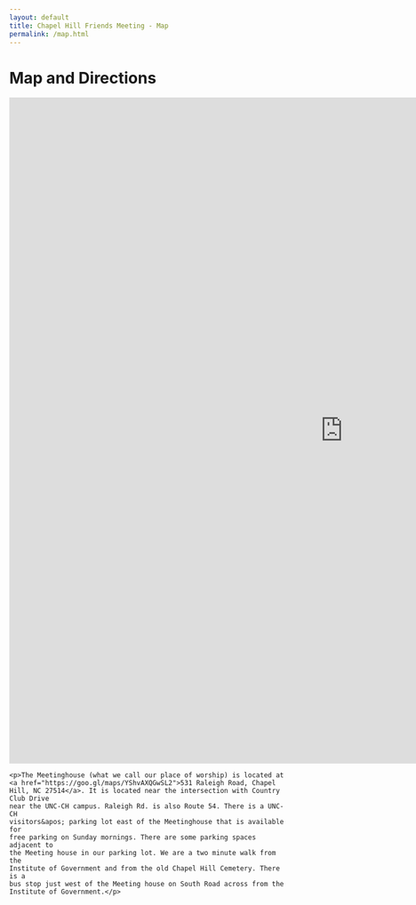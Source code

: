 ```yaml
---
layout: default
title: Chapel Hill Friends Meeting - Map
permalink: /map.html
---
```

<div class="row">
  <div class="col">
    <h1 style="">Map and Directions</h1>
  </div>
</div>

<div class="row pagecontent">
  <div class="col map-container">

  <iframe src="https://www.google.com/maps/embed?pb=!1m14!1m8!1m3!1d3231.4272848958494!2d-79.040614!3d35.91204!3m2!1i1024!2i768!4f13.1!3m3!1m2!1s0x0%3A0xc690b7a12fb90e69!2sChapel+Hill+Friends+Meeting!5e0!3m2!1sen!2sus!4v1550611311696"
  frameborder="0" style="border:0" height="1200" width="1200" allowfullscreen></iframe>

  </div>

</div>
<div class ="row pagecontent">
  <div class="col">

    <p>The Meetinghouse (what we call our place of worship) is located at <a href="https://goo.gl/maps/YShvAXQGwSL2">531 Raleigh Road, Chapel Hill, NC 27514</a>. It is located near the intersection with Country Club Drive
    near the UNC-CH campus. Raleigh Rd. is also Route 54. There is a UNC-CH
    visitors&apos; parking lot east of the Meetinghouse that is available for
    free parking on Sunday mornings. There are some parking spaces adjacent to
    the Meeting house in our parking lot. We are a two minute walk from the
    Institute of Government and from the old Chapel Hill Cemetery. There is a
    bus stop just west of the Meeting house on South Road across from the
    Institute of Government.</p>

  </div>

</div>  
